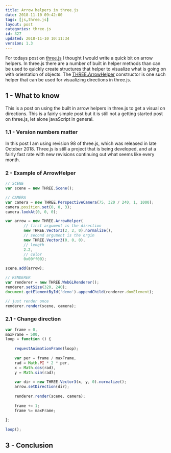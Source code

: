 ```yaml
---
title: Arrow helpers in three.js
date: 2018-11-10 09:42:00
tags: [js,three.js]
layout: post
categories: three.js
id: 327
updated: 2018-11-10 10:11:34
version: 1.3
---
```


For todays post on [three.js](https://threejs.org/) I thought I would write a quick bit on arrow helpers. In three.js there are a number of built in helper methods than can be used to quickly create structures that helper to visualize what is going on with orientation of objects. The [THREE.ArrowHelper](https://threejs.org/docs/#api/en/helpers/ArrowHelper) constructor is one such helper that can be used for visualizing directions in three.js.

<!-- more -->

## 1 - What to know

This is a post on using the built in arrow helpers in three.js to get a visual on directions. This is a fairly simple post but it is still not a getting started post on three.js, let alone javaScript in general.

### 1.1 - Version numbers matter

In this post I am using revision 98 of three.js, which was released in late October 2018. Three.js is still a project that is being developed, and at a fairly fast rate with new revisions continuing out what seems like every month.

### 2 - Example of ArrowHelper

```js
// SCENE
var scene = new THREE.Scene();

// CAMERA
var camera = new THREE.PerspectiveCamera(75, 320 / 240, 1, 1000);
camera.position.set(0, 0, 3);
camera.lookAt(0, 0, 0);

var arrow = new THREE.ArrowHelper(
        // first argument is the direction
        new THREE.Vector3(2, 2, 0).normalize(),
        // second argument is the orgin
        new THREE.Vector3(0, 0, 0),
        // length
        2.2,
        // color
        0x00ff00);

scene.add(arrow);

// RENDERER
var renderer = new THREE.WebGLRenderer();
renderer.setSize(320, 240);
document.getElementById('demo').appendChild(renderer.domElement);

// just render once
renderer.render(scene, camera);
```

### 2.1 - Change direction

```js
var frame = 0,
maxFrame = 500,
loop = function () {
 
    requestAnimationFrame(loop);
 
    var per = frame / maxFrame,
    rad = Math.PI * 2 * per,
    x = Math.cos(rad),
    y = Math.sin(rad);
 
    var dir = new THREE.Vector3(x, y, 0).normalize();
    arrow.setDirection(dir);
 
    renderer.render(scene, camera);
 
    frame += 1;
    frame %= maxFrame;
 
};
 
loop();
```

## 3 - Conclusion